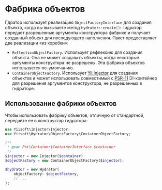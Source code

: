 # Фабрика объектов

Гдратор использует реализацию `ObjectFactoryInterface` для создания объекта, когда вы вызываете метод `Hydrator::create()`: гидратор передает разрешенные аргументы конструктора фабрике и получает созданный объект для последующего наполнения.
Пакет предоставляет две реализации «из коробки»:

- `ReflectionObjectFactory`. Использует рефлексию для создания объекта. Она не может создавать объекты, когда некоторые аргументы конструктора не разрешены. Эта фабрика объектов используется по-умолчанию.
- `ContainerObjectFactory`.  Использует [Yii Injector](https://github.com/yiisoft/injector) для создания объектов и может использовать совместимый с [PSR-11](https://www.php-fig.org/psr/psr-11/) DI-контейнер для разрешения аргументов конструктора, не разрешенных в гидраторе.

## Использование фабрики объектов

Чтобы использовать фабрику объектов, отличную от стандартной, передайте ее в конструктор гидратора:

```php
use Yiisoft\Injector\Injector;
use Yiisoft\Hydrator\ObjectFactory\ContainerObjectFactory;

/**
 * @var Psr\Container\ContainerInterface $container
 */ 
$injector = new Injector($container)
$objectFactory = new ContainerObjectFactory($injector);

$hydrator = new Hydrator(
    objectFactory: $objectFactory,
    // ...
);
```
